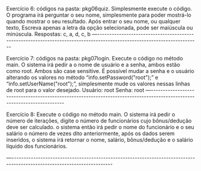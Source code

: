 Exercício 6:
códigos na pasta: pkg06quiz.
Simplesmente execute o código. O programa irá perguntar o seu nome,  simplesmente para poder mostrá-lo quando mostrar o seu resultado. Após entrar o seu nome, ou qualquer texto, 
Escreva apenas a letra da opção selecionada, pode ser maiúscula ou minúscula.
Respostas: c, a, d, c, b
—------------------------------------------------------------------------------------------------------------------------

Exercício 7:
códigos na pasta: pkg07login.
Execute o código no método main. O sistema irá pedir a o nome de usuário e a senha, ambos estão como root. Ambos são case sensitive. É possível mudar a senha e o usuário alterando os valores no método “info.setPassword("root");”  e  “info.setUserName("root");”, simplesmente mude os valores nessas linhas de root para o valor desejado.
Usuário: root
Senha: root
—------------------------------------------------------------------------------------------------------------------------

Exercício 8:
Execute o código no método main. O sistema irá pedir o número de iterações, digite o número de funcionários cujo bônus/dedução deve ser calculado. o sistema então irá pedir o nome do funcionário e o seu salário o número de vezes dito anteriormente, após  os dados serem inseridos, o sistema irá retornar o nome, salário, bônus/dedução e o salário líquido dos funcionários. 

—------------------------------------------------------------------------------------------------------------------------
